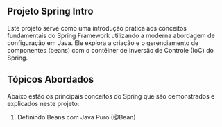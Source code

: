 ## Projeto Spring Intro
Este projeto serve como uma introdução prática aos conceitos fundamentais do Spring Framework utilizando a moderna abordagem de configuração em Java. Ele explora a criação e o gerenciamento de componentes (beans) com o contêiner de Inversão de Controle (IoC) do Spring.

## Tópicos Abordados
Abaixo estão os principais conceitos do Spring que são demonstrados e explicados neste projeto:

1. Definindo Beans com Java Puro (@Bean)
